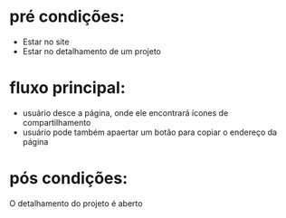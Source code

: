 # pré condições:
- Estar no site
- Estar no detalhamento de um projeto

# fluxo principal:
- usuário desce a página, onde ele encontrará ícones de compartilhamento
- usuário pode também apaertar um botão para copiar o endereço da página

# pós condições:
O detalhamento do projeto é aberto
